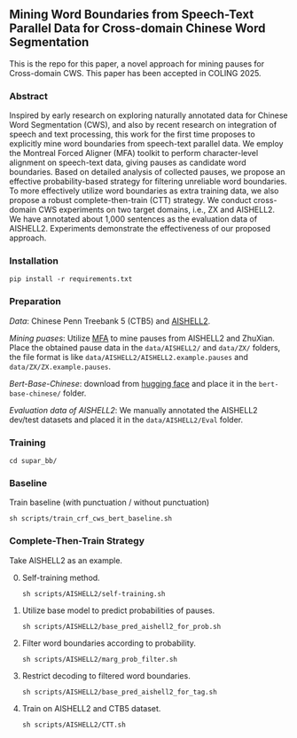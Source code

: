 ## Mining Word Boundaries from Speech-Text Parallel Data for Cross-domain Chinese Word Segmentation

This is the repo for this paper, a novel approach for mining pauses for Cross-domain CWS. 
This paper has been accepted in COLING 2025.

### Abstract

Inspired by early research on exploring naturally annotated data for Chinese Word Segmentation (CWS), and also by recent research on integration of speech and text processing, this work for the first time proposes to explicitly mine word boundaries from speech-text parallel data. 
We employ the Montreal Forced Aligner (MFA) toolkit to perform character-level alignment on speech-text data, giving pauses as candidate word boundaries. 
Based on detailed analysis of collected pauses, we propose an effective probability-based strategy for filtering unreliable word boundaries. 
To more effectively utilize word boundaries as extra training data, we also propose a robust complete-then-train (CTT) strategy. 
We conduct cross-domain CWS experiments on two target domains, i.e., ZX and AISHELL2. 
We have annotated about 1,000 sentences as the evaluation data of AISHELL2. 
Experiments demonstrate the effectiveness of our proposed approach. 

### Installation

```
pip install -r requirements.txt
```

### Preparation

*Data*: Chinese Penn Treebank 5 (CTB5) and [AISHELL2](https://www.aishelltech.com/aishell_2).

*Mining puases*: Utilize [MFA](https://mfa-models.readthedocs.io/en/latest/index.html) to mine pauses 
from AISHELL2 and ZhuXian. 
Place the obtained pause data in the `data/AISHELL2/` and `data/ZX/` folders, 
the file format is like `data/AISHELL2/AISHELL2.example.pauses` and `data/ZX/ZX.example.pauses`.

*Bert-Base-Chinese*: download from [hugging face](https://huggingface.co/google-bert/bert-base-chinese) 
and place it in the `bert-base-chinese/` folder.

*Evaluation data of AISHELL2*: We manually annotated the AISHELL2 dev/test datasets and 
placed it in the `data/AISHELL2/Eval` folder. 

### Training

```
cd supar_bb/
```

### Baseline
Train baseline (with punctuation / without punctuation)
```
sh scripts/train_crf_cws_bert_baseline.sh
```

### Complete-Then-Train Strategy
Take AISHELL2 as an example.

0. Self-training method.
    ```
    sh scripts/AISHELL2/self-training.sh
    ```

1. Utilize base model to predict probabilities of pauses.
    ```
    sh scripts/AISHELL2/base_pred_aishell2_for_prob.sh
    ```

2. Filter word boundaries according to probability.
    ```
    sh scripts/AISHELL2/marg_prob_filter.sh
    ```

3. Restrict decoding to filtered word boundaries.
    ```
    sh scripts/AISHELL2/base_pred_aishell2_for_tag.sh
    ```

4. Train on AISHELL2 and CTB5 dataset.
    ```
    sh scripts/AISHELL2/CTT.sh
    ```
